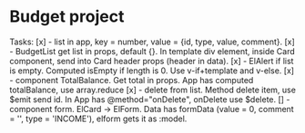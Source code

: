 # Budget project

Tasks:
[x] - list in app, key = number, value = {id, type, value, comment}.
[x] - BudgetList get list in props, default {}. In template div element, inside Card component, send into Card header props (header in data).
[x] - ElAlert if list is empty. Computed isEmpty if length is 0. Use v-if+template and v-else.
[x] - component TotalBalance. Get total in props. App has computed totalBalance, use array.reduce
[x] - delete from list. Method delete item, use $emit send id. In App has @method="onDelete", onDelete use $delete.
[] - component form. ElCard -> ElForm. Data has formData (value = 0, comment = '', type = 'INCOME'), elform gets it as :model.
